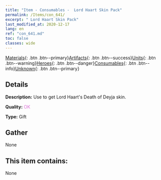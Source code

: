 ```yaml
---
title: "Item - Consumables -  Lord Haart Skin Pack"
permalink: /Items/con_641/
excerpt: " Lord Haart Skin Pack"
last_modified_at: 2020-12-17
lang: en
ref: "con_641.md"
toc: false
classes: wide
---
```

 [Materials](/Items/){: .btn .btn--primary}[Artifacts](/Items/Artifacts/){: .btn .btn--success}[Units](/Items/Units/){: .btn .btn--warning}[Heroes](/Items/Heroes/){: .btn .btn--danger}[Consumables](/Items/Consumables/){: .btn .btn--info}[Unknown](/Items/Unknown/){: .btn .btn--primary}

## Details
 **Description:** Use to get Lord Haart's Death of Deyja skin.

 **Quality:** <span style="color: #DA70D6">OK</span>

 **Type:** Gift

## Gather

  None

## This item contains:

  None

